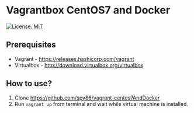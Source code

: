 # Vagrantbox CentOS7 and Docker

[![License: MIT](https://img.shields.io/badge/License-MIT-yellow.svg)](https://opensource.org/licenses/MIT)

## Prerequisites
* Vagrant - https://releases.hashicorp.com/vagrant
* Virtualbox - http://download.virtualbox.org/virtualbox

## How to use?

1. Clone https://github.com/spy86/vagrant-centos7AndDocker
2. Run `vagrant up` from terminal and wait while virtual machine is installed.

